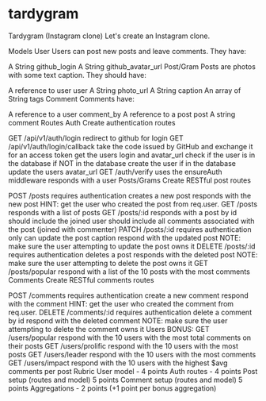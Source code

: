 # tardygram

Tardygram (Instagram clone)
Let's create an Instagram clone.

Models
User
Users can post new posts and leave comments. They have:

A String github_login
A String github_avatar_url
Post/Gram
Posts are photos with some text caption. They should have:

A reference to user user
A String photo_url
A String caption
An array of String tags
Comment
Comments have:

A reference to a user comment_by
A reference to a post post
A string comment
Routes
Auth
Create authentication routes

GET /api/v1/auth/login
redirect to github for login
GET /api/v1/auth/login/callback
take the code issued by GitHub and exchange it for an access token
get the users login and avatar_url
check if the user is in the database
if NOT in the database create the user
if in the database update the users avatar_url
GET /auth/verify
uses the ensureAuth middleware
responds with a user
Posts/Grams
Create RESTful post routes

POST /posts
requires authentication
creates a new post
responds with the new post
HINT: get the user who created the post from req.user.
GET /posts
responds with a list of posts
GET /posts/:id
responds with a post by id
should include the joined user
should include all comments associated with the post (joined with commenter)
PATCH /posts/:id
requires authentication
only can update the post caption
respond with the updated post
NOTE: make sure the user attempting to update the post owns it
DELETE /posts/:id
requires authentication
deletes a post
responds with the deleted post
NOTE: make sure the user attempting to delete the post owns it
GET /posts/popular
respond with a list of the 10 posts with the most comments
Comments
Create RESTful comments routes

POST /comments
requires authentication
create a new comment
respond with the comment
HINT: get the user who created the comment from req.user.
DELETE /comments/:id
requires authentication
delete a comment by id
respond with the deleted comment
NOTE: make sure the user attempting to delete the comment owns it
Users
BONUS:
GET /users/popular
respond with the 10 users with the most total comments on their posts
GET /users/prolific
respond with the 10 users with the most posts
GET /users/leader
respond with the 10 users with the most comments
GET /users/impact
respond with the 10 users with the highest $avg comments per post
Rubric
User model - 4 points
Auth routes - 4 points
Post setup (routes and model) 5 points
Comment setup (routes and model) 5 points
Aggregations - 2 points (+1 point per bonus aggregation)